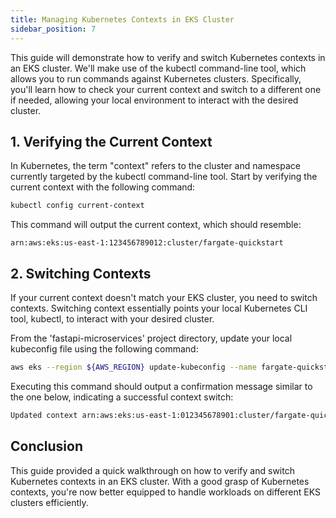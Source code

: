 ```yaml
---
title: Managing Kubernetes Contexts in EKS Cluster
sidebar_position: 7
---
```

This guide will demonstrate how to verify and switch Kubernetes contexts in an EKS cluster. We'll make use of the kubectl command-line tool, which allows you to run commands against Kubernetes clusters. Specifically, you'll learn how to check your current context and switch to a different one if needed, allowing your local environment to interact with the desired cluster.


## 1. Verifying the Current Context
In Kubernetes, the term "context" refers to the cluster and namespace currently targeted by the kubectl command-line tool. Start by verifying the current context with the following command:
```bash
kubectl config current-context
```

This command will output the current context, which should resemble:
```
arn:aws:eks:us-east-1:123456789012:cluster/fargate-quickstart
```

## 2. Switching Contexts
If your current context doesn't match your EKS cluster, you need to switch contexts. Switching context essentially points your local Kubernetes CLI tool, kubectl, to interact with your desired cluster.

From the 'fastapi-microservices' project directory, update your local kubeconfig file using the following command:
```bash
aws eks --region ${AWS_REGION} update-kubeconfig --name fargate-quickstart
```

Executing this command should output a confirmation message similar to the one below, indicating a successful context switch:
```bash
Updated context arn:aws:eks:us-east-1:012345678901:cluster/fargate-quickstart in /Users/frank/.kube/config
```

## Conclusion
This guide provided a quick walkthrough on how to verify and switch Kubernetes contexts in an EKS cluster. With a good grasp of Kubernetes contexts, you're now better equipped to handle workloads on different EKS clusters efficiently.